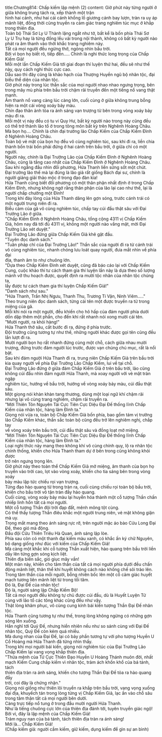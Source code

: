 title:Chương814: Chấp kiếm lập mệnh (2)
content:
Giờ phút này từng người ở giữa không trung tách ra, xếp thành một trận<br>hình hai cánh, như hai cái cánh khổng lồ giương cánh bay lượn, tràn ra uy áp<br>mãnh liệt, đồng thời cũng truyền ra cảm giác trang nghiêm túc mục ở khắp<br>trong thiên địa.<br>Toàn bộ Thái Sơ Ly U Thành lặng ngắt như tờ, bất kể là bốn phía Thái Sơ<br>Ly U Trụ hay là từng đống lều vải trong nội thành, không có bất kỳ người nào<br>phát ra âm thanh vào thời khắc trang nghiêm này.<br>Tất cả mọi người đều ngừng thở, ngóng nhìn bầu trời.<br>Bởi vì bọn họ biết rõ, tiếp đến..... Chính là nghi thức long trọng của Chấp<br>Kiếm Giả!<br>Mỗi một lần Chấp Kiếm Giả tới giai đoạn thí luyện thứ hai, đều sẽ như thế<br>này, quy cách nghi thức cực cao.<br>Dẫu sao thì đây cũng là khảo hạch của Thượng Huyền ngũ bộ nhân tộc, đại<br>biểu thể diện của nhân tộc.<br>Giờ phút này trong lúc thần sắc của mọi người nhao nhao ngưng trọng, bên<br>trong mây mù phía trên bầu trời chậm rãi truyền đến một tiếng nổ vang thật<br>mạnh.<br>Âm thanh nổ vang càng lúc càng lớn, cuối cùng ở giữa không trung bỗng<br>hiện ra một cái vòng xoáy bảy màu.<br>Chín đạo thân ảnh tỏa ra ánh sáng vạn trượng từ bên trong vòng xoáy bảy<br>màu đi ra.<br>Mỗi một vị này đều có tu vi Quy Hư, bất kỳ người nào trong này cũng đều<br>có thể trở thành lão tổ ở trong tông môn bất kỳ trên Nghênh Hoàng Châu.<br>Mà bọn họ.... Chính là chín đại trưởng lão Chấp Kiếm của Chấp Kiếm Đình<br>ở Nghênh Hoàng Châu.<br>Toàn bộ vẻ mặt của bọn họ đều vô cùng nghiêm túc, sau khi đi ra, liền chia<br>thành bốn trái bốn phải đứng ở hai cánh trên bầu trời, ở giữa chỉ có một người.<br>Người này, chính là Đại Trưởng Lão của Chấp Kiếm Đình ở Nghênh Hoàng<br>Châu, cũng là tầng cao nhất của Chấp Kiếm Đình ở Nghênh Hoàng Châu.<br>Sau khi ngẩng đầu nhìn đối phương, Hứa Thanh liền sửng sốt một chút.<br>Đại trưởng lão thế mà lại đúng là lão giả rất giống Bách đại sư, chính là<br>người giảng giải thảo mộc ở trong đạo đàn kia!<br>Hứa Thanh cũng biết đối phương có một thân phận nhất định ở trong Chấp<br>Kiếm Đình, nhưng không ngờ rằng thân phận của lão lại cao như thế, lại là<br>người chấp chưởng một Đình!<br>Trong khi đáy lòng của Hứa Thanh dâng lên gợn sóng, trước cánh trái có<br>một người trung niên đi ra.<br>Biểu cảm của gã vô cùng nghiêm túc, chấp tay cúi đầu thật sâu với Đại<br>Trưởng Lão ở giữa.<br>"Chấp Kiếm Đình ở Nghênh Hoàng Châu, tổng cộng 4311 vị Chấp Kiếm<br>Giả, hôm nay đã tới đủ 4311 vị, không một người nào vắng mặt, mời Đại<br>Trưởng Lão xét duyệt."<br>Đại Trưởng Lão đứng giữa Chấp Kiếm Giả khẽ gật đầu.<br>"Tuyên đọc danh sách."<br>"Tuân pháp chỉ của Đại Trưởng Lão!" Thần sắc của người đi ra từ cánh trái<br>vô cùng nghiêm túc, nhanh chóng lưu loát quay người, đưa mắt nhìn về phía đại<br>địa, thanh âm to như chuông lớn.<br>"Dựa theo Chấp Kiếm Đình xét duyệt, cũng đã báo cáo lại với Chấp Kiếm<br>Cung, cuộc khảo thí tư cách tham gia thí luyện lần này là dựa theo số lượng<br>mảnh vỡ thu hoạch được, quyết định ra mười tộc nhân của nhân tộc chúng ta,<br>lấy được tư cách tham gia thí luyện Chấp Kiếm Giả!"<br>"Danh sách như sau."<br>"Hứa Thanh, Trần Nhị Ngưu, Thanh Thu, Trương Ti Vận, Ninh Viêm....."<br>Theo trung niên đọc danh sách, từng cái tên một được truyền ra từ trong<br>miệng của gã.<br>Mỗi khi nói ra một người, đều khiến cho hô hấp của đám người phía dưới<br>dồn dập thêm một phần, cho đến khi rất nhanh nói xong mười cái tên.<br>"Mười người, ra khỏi hàng!"<br>Hứa Thanh thở sâu, cất bước đi ra, đứng ở phía trước.<br>Đội trưởng cũng tương tự như thế, những người khác được gọi tên cũng đều<br>lần lượt đi ra.<br>Mười người bọn họ rất nhanh đứng cùng một chỗ, cách giữa nhau mười<br>trượng, đứng trước đám người lúc trước, được vạn chúng chú mục, rất là nổi<br>bật.<br>Sau khi đám người Hứa Thanh đi ra, trung niên Chấp Kiếm Giả trên bầu trời<br>kia quay người về phía Đại Trưởng Lão Chấp Kiếm, lui về tại chỗ.<br>Đại Trưởng Lão đứng ở giữa đám Chấp Kiếm Giả ở trên bầu trời, lão cũng<br>không cúi đầu nhìn đám người Hứa Thanh, mà xoay người với vẻ mặt tràn ngập<br>nghiêm túc, hướng về bầu trời, hướng về vòng xoáy bảy màu, cúi đầu thật sâu.<br>Một giọng nói khàn khàn tang thương, dùng một loại ngữ khí chậm rãi<br>nhưng lại vô cùng trang nghiêm, chậm rãi truyền ra.<br>"Mời Thiên Tôn Nguyên Tái Cực Tiên Cực Diệu Đại Đế thống lĩnh Chấp<br>Kiếm của nhân tộc, hàng lâm Đình ta."<br>Giọng nói vừa ra, toàn bộ Chấp Kiếm Giả bốn phía, bao gồm tám vị trưởng<br>lão Chấp Kiếm khác, thần sắc toàn bộ cũng đều trở lên nghiêm nghị, chắp tay<br>về vòng xoáy trên bầu trời, cúi đầu thật sâu và đồng loạt mở miệng.<br>"Mời Thiên Tôn Nguyên Tái Cực Tiên Cực Diệu Đại Đế thống lĩnh Chấp<br>Kiếm của nhân tộc, hàng lâm Đình ta."<br>Loại nghi thức này mang theo không khí vô cùng chính quy, lộ ra nhân tộc<br>chính thống, khiến cho Hứa Thanh tham dự ở bên trong cũng không khỏi được<br>trở nên ngưng trọng lên.<br>Giờ phút này theo toàn thể Chấp Kiếm Giả mở miệng, âm thanh của bọn họ<br>truyền vào trời cao, lọt vào vòng xoáy, khiến cho tia sáng bên trong vòng xoáy<br>bảy màu lập tức chiếu rọi vạn trượng.<br>Từng đạo hào quang từ trong tràn ra, cuối cùng chiếu rọi toàn bộ bầu trời,<br>khiến cho bầu trời vô tận tràn đầy hào quang.<br>Cuối cùng, vòng xoáy bảy màu lại huyễn hóa thành một cỗ tượng Thần chấn<br>nhiếp linh hồn tất cả mọi người.<br>Một cỗ tượng Thần đội trời đạp đất, mênh mông tột cùng.<br>Có thể thấy tượng Thần điêu khắc một người trung niên, vẻ mặt không giận<br>mà uy.<br>Trong mắt mang theo ánh sáng rực rỡ, trên người mặc áo bào Cửu Long Đại<br>Đế, theo gió mà động.<br>Đầu đội Cửu Thiên Triêu Hà Quan, ánh sáng lập lòe.<br>Phía sau còn có một thanh đại kiếm màu xanh, có khắc ấn ký chữ Nguyên,<br>bộ dạng giống như đúc với kiếm của Chấp Kiếm Giả!<br>Mà càng một khắc khi cỗ tượng Thần xuất hiện, hào quang trên bầu trời liền<br>dấy lên từng gợn sóng kịch liệt.<br>Thiên địa biến sắc, gió giục mây vần!<br>Một màn này, khiến cho tâm thần của tất cả mọi người phía dưới đều chấn<br>động mãnh liệt, thân thể khí huyết không cách nào khống chế sôi trào lên.<br>Trong tâm thần của mỗi người, bỗng nhiên bốc lên một cỗ cảm giác huyết<br>mạch tương liên mãnh liệt từ trong tối tăm.<br>Đó là, Đại Đế của nhân tộc!<br>Đó là, người sáng lập Chấp Kiếm Bộ!<br>Tất cả mọi người đều không tự chủ được cúi đầu, dù là Huyết Luyện Tử<br>cùng với lão tổ các tông khác cũng đều như vậy.<br>Thật lòng khâm phục, vô cùng cung kính bái kiến tượng Thần Đại Đế nhân<br>tộc.<br>Hứa Thanh cũng tương tự như thế, trong lòng không ngừng có những gợn<br>sóng lên xuống.<br>Hắn nghĩ tới Quỷ Đế, nhưng hiển nhiên nếu như so sánh cùng với Đại Đế<br>nhân tộc, Quỷ Đế còn kém quá nhiều.<br>Mà dung nhan của Đại Đế, lại có bảy phần tương tự với pho tượng Huyền U<br>Cổ Hoàng mà Hứa Thanh đã từng nhìn thấy.<br>Trong khi mọi người bái kiến, giọng nói nghiêm túc của Đại Trưởng Lão<br>Chấp Kiếm lại vang vọng khắp thiên địa.<br>"Thừa mệnh của Tứ Cực Thiên Đạo Huyền U Hoàng Thánh muôn đời, nhất<br>mạch Kiếm Cung chấp kiếm vì nhân tộc, trảm ách khốn khổ của bá tánh, tách<br>thiên địa tràn ra ánh sáng, khiến cho tượng Thần Đại Đế tỏa ra hào quang đầy<br>trời, coi đây là chứng nhận."<br>Giọng nói giống như thiên lôi truyền ra khắp trên bầu trời, vang vọng xuống<br>đại địa, khuyếch tán trong lòng từng vị Chấp Kiếm Giả, lạc ấn vào chỗ sâu<br>trong tâm thân tất cả mọi người bên dưới.<br>Càng trực tiếp nổ tung ở trong đầu mười người Hứa Thanh.<br>Như là tiếng chuông cực lớn của thiên địa đánh tới, tuyên truyền giác ngộ!<br>Bởi vì, đây là lập mệnh của Chấp Kiếm Giả!<br>Trảm nguy nan của bá tánh, tách thiên địa tràn ra ánh sáng!<br>Mới là... Chấp Kiếm Giả!<br>(Chấp kiếm giả: người cầm kiếm, giữ kiếm, dụng kiếm để gìn sự an bình)